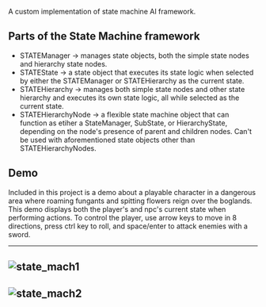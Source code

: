 A custom implementation of state machine AI framework.

## Parts of the State Machine framework
+ STATEManager -> manages state objects, both the simple state nodes and hierarchy state nodes.
+ STATEState -> a state object that executes its state logic when selected by either the STATEManager or STATEHierarchy as the current state.
+ STATEHierarchy -> manages both simple state nodes and other state hierarchy and executes its own state logic, all while selected as the current state.
+ STATEHierarchyNode -> a flexible state machine object that can function as etiher a StateManager, SubState, or HierarchyState, depending on the node's presence of parent and children nodes. Can't be used with aforementioned state objects other than STATEHierarchyNodes.

## Demo
Included in this project is a demo about a playable character in a dangerous area where roaming fungants and spitting flowers reign over the boglands. This demo displays both the player's and npc's current state when performing actions. To control the player, use arrow keys to move in 8 directions, press ctrl key to roll, and space/enter to attack enemies with a sword.

---
![state_mach1](https://github.com/user-attachments/assets/882222bb-4abd-42b6-95f2-a09ff865c329)
---
![state_mach2](https://github.com/user-attachments/assets/4c72baed-eab5-4206-8600-81d58ad4fa81)
---
